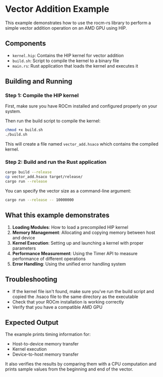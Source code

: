 # Vector Addition Example

This example demonstrates how to use the rocm-rs library to perform a simple vector addition operation on an AMD GPU using HIP.

## Components

- `kernel.hip`: Contains the HIP kernel for vector addition
- `build.sh`: Script to compile the kernel to a binary file
- `main.rs`: Rust application that loads the kernel and executes it

## Building and Running

### Step 1: Compile the HIP kernel

First, make sure you have ROCm installed and configured properly on your system.

Then run the build script to compile the kernel:

```bash
chmod +x build.sh
./build.sh
```

This will create a file named `vector_add.hsaco` which contains the compiled kernel.

### Step 2: Build and run the Rust application

```bash
cargo build --release
cp vector_add.hsaco target/release/
cargo run --release
```

You can specify the vector size as a command-line argument:

```bash
cargo run --release -- 10000000
```

## What this example demonstrates

1. **Loading Modules**: How to load a precompiled HIP kernel
2. **Memory Management**: Allocating and copying memory between host and device
3. **Kernel Execution**: Setting up and launching a kernel with proper parameters
4. **Performance Measurement**: Using the Timer API to measure performance of different operations
5. **Error Handling**: Using the unified error handling system

## Troubleshooting

- If the kernel file isn't found, make sure you've run the build script and copied the .hsaco file to the same directory as the executable
- Check that your ROCm installation is working correctly
- Verify that you have a compatible AMD GPU

## Expected Output

The example prints timing information for:
- Host-to-device memory transfer
- Kernel execution
- Device-to-host memory transfer

It also verifies the results by comparing them with a CPU computation and prints sample values from the beginning and end of the vector.